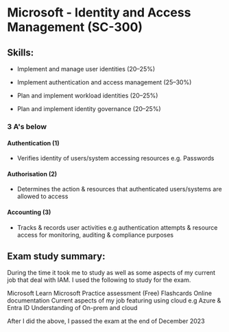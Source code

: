 # Microsoft - Identity and Access Management (SC-300)

## Skills:

- Implement and manage user identities (20–25%)

- Implement authentication and access management (25–30%)

- Plan and implement workload identities (20–25%)

- Plan and implement identity governance (20–25%)

### 3 A's below

#### Authentication (1)
- Verifies identity of users/system accessing resources e.g. Passwords

#### Authorisation (2)
- Determines the action & resources that authenticated users/systems are allowed to access

#### Accounting (3)
- Tracks & records user activities e.g authentication attempts & resource access for monitoring, auditing & compliance purposes

## Exam study summary:

During the time it took me to study as well as some aspects of my current job that deal with IAM. I used the following to study for the exam.

Microsoft Learn
Microsoft Practice assessment (Free)
Flashcards
Online documentation
Current aspects of my job featuring using cloud e.g Azure & Entra ID
Understanding of On-prem and cloud

After I did the above, I passed the exam at the end of December 2023